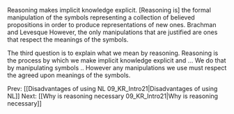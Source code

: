 ﻿Reasoning makes implicit knowledge explicit.
[Reasoning is] the formal manipulation of the symbols representing a collection of believed propositions in order to produce representations of new ones.  Brachman and Levesque
However, the only manipulations that are justified are ones that respect the meanings of the symbols.

The third question is to explain what we mean by reasoning.
Reasoning is the process by which we make implicit knowledge explicit and …
We do that by manipulating symbols  ..
However any manipulations we use must respect the agreed upon meanings of the symbols.

Prev: [[Disadvantages of using NL 09_KR_Intro21|Disadvantages of using NL]]
Next: [[Why is reasoning necessary 09_KR_Intro21|Why is reasoning necessary]]
